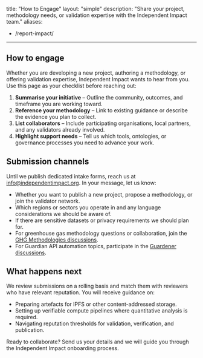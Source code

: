 title: "How to Engage"
layout: "simple"
description: "Share your project, methodology needs, or validation expertise with the Independent Impact team."
aliases:
  - /report-impact/
---

## How to engage

Whether you are developing a new project, authoring a methodology, or offering validation expertise, Independent Impact wants to hear from you. Use this page as your checklist before reaching out:

1. **Summarise your initiative** – Outline the community, outcomes, and timeframe you are working toward.
2. **Reference your methodology** – Link to existing guidance or describe the evidence you plan to collect.
3. **List collaborators** – Include participating organisations, local partners, and any validators already involved.
4. **Highlight support needs** – Tell us which tools, ontologies, or governance processes you need to advance your work.

## Submission channels

Until we publish dedicated intake forms, reach us at [info@independentimpact.org](mailto:info@independentimpact.org). In your message, let us know:

- Whether you want to publish a new project, propose a methodology, or join the validator network.
- Which regions or sectors you operate in and any language considerations we should be aware of.
- If there are sensitive datasets or privacy requirements we should plan for.
- For greenhouse gas methodology questions or collaboration, join the [GHG Methodologies discussions](https://github.com/IndependentImpact/GHG_methodologies/discussions).
- For Guardian API automation topics, participate in the [Guardener discussions](https://github.com/IndependentImpact/Guardener/discussions).

## What happens next

We review submissions on a rolling basis and match them with reviewers who have relevant reputation. You will receive guidance on:

- Preparing artefacts for IPFS or other content-addressed storage.
- Setting up verifiable compute pipelines where quantitative analysis is required.
- Navigating reputation thresholds for validation, verification, and publication.

Ready to collaborate? Send us your details and we will guide you through the Independent Impact onboarding process.
